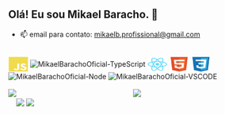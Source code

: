 ## Olá! Eu sou Mikael Baracho. 👋
- 📫 email para contato: mikaelb.profissional@gmail.com

<div style="display: inline_block"><br>
  <img align="center" alt="MikaelBarachoOficial-Js" height="30" width="40" src="https://raw.githubusercontent.com/devicons/devicon/master/icons/javascript/javascript-plain.svg">
  <img align="center" alt="MikaelBarachoOficial-TypeScript" height="30"  widht="40"  src="https://cdn.jsdelivr.net/gh/devicons/devicon@latest/icons/typescript/typescript-original.svg" />
  <img align="center" alt="MikaelBarachoOficial-React" height="30" width="40" src="https://raw.githubusercontent.com/devicons/devicon/master/icons/react/react-original.svg">
  <img align="center" alt="MikaelBarachoOficial-HTML" height="30" width="40" src="https://raw.githubusercontent.com/devicons/devicon/master/icons/html5/html5-original.svg">
  <img align="center" alt="MikaelBarachoOficial-CSS" height="30" width="40" src="https://raw.githubusercontent.com/devicons/devicon/master/icons/css3/css3-original.svg">
  <img align="center" alt="MikaelBarachoOficial-Node" height="30" width="40" src="https://cdn.jsdelivr.net/gh/devicons/devicon@latest/icons/nodejs/nodejs-original.svg" />
  <img align="center" alt="MikaelBarachoOficial-VSCODE" height="30"  widht="40"  src="https://cdn.jsdelivr.net/gh/devicons/devicon@latest/icons/visualstudio/visualstudio-original.svg" /> 
</div>
  <br/> 
 <div align="center" >
    <img height="150em" align="left" src="https://github-readme-stats-ten-gilt.vercel.app/api?username=MikaelBarachoOficial&show_icons=true&theme=dracula&count_private=true">
    <img height="150em" src="https://github-readme-stats-ten-gilt.vercel.app/api/top-langs/?username=MikaelBarachoOficial&layout=compact&theme=dracula">
</div>
 
<div> 
  <a href = "mailto:kaelbaracho@gmail.com" target="_blank"><img src="https://img.shields.io/badge/-Gmail-%23333?style=for-the-badge&logo=gmail&logoColor=white" target="_blank"></a>
  <a href="https://www.linkedin.com/in/mikael-baracho-9190571b2/" target="_blank"><img src="https://img.shields.io/badge/-LinkedIn-%230077B5?style=for-the-badge&logo=linkedin&logoColor=white" target="_blank"></a> 
  
</div>
